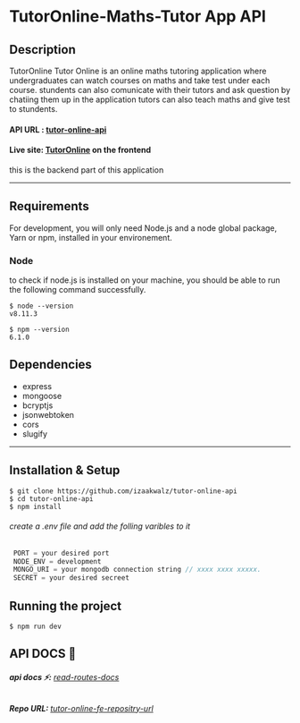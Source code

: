 # TutorOnline-Maths-Tutor App API

## Description

TutorOnline
Tutor Online is an online maths tutoring application where undergraduates can watch courses on maths and take test under each course.
stundents can also comunicate with their tutors and ask question by chatiing them up in the application tutors can also teach maths and give test to stundents.

#### <b>API URL :</b> [tutor-online-api](http://zxi4gxhng.herokuapp.com/)

#### <b>Live site:</b> [TutorOnline](https://tutoronline.netlify.app/en) on the frontend

this is the backend part of this application

---

## Requirements

For development, you will only need Node.js and a node global package, Yarn or npm, installed in your environement.

### Node

to check if node.js is installed on your machine, you should be able to run the following command successfully.

    $ node --version
    v8.11.3

    $ npm --version
    6.1.0

## Dependencies

- express
- mongoose
- bcryptjs
- jsonwebtoken
- cors
- slugify

---

## Installation & Setup

    $ git clone https://github.com/izaakwalz/tutor-online-api
    $ cd tutor-online-api
    $ npm install

###### create a .env file and add the folling varibles to it

```javascript
 PORT = your desired port
 NODE_ENV = development
 MONGO_URI = your mongodb connection string // xxxx xxxx xxxxx.
 SECRET = your desired secreet
```

## Running the project

    $ npm run dev

## API DOCS 🚀

###### <b>api docs ⚡:</b> [read-routes-docs](/src/docs/Readme.md)

###### <b>Repo URL: </b> [tutor-online-fe-repositry-url](https://github.com/izaakwalz/tutor-online-app)
